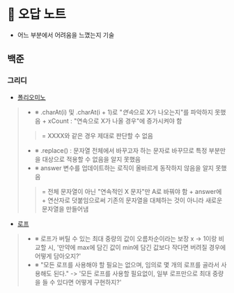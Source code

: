 # 💌 오답 노트
- 어느 부분에서 어려움을 느꼈는지 기술

## 백준
### 그리디
- [폴리오미노](https://www.acmicpc.net/problem/1343)
> - ※ .charAt(i) 및 .charAt(i + 1)로 "*연속*으로 X가 나오는지"를 파악하지 못했음 + xCount : "연속으로 X가 나올 경우"에 증가시켜야 함
>> = XXXX와 같은 경우 제대로 판단할 수 없음
> - ※ .replace() : 문자열 전체에서 바꾸고자 하는 문자로 바꾸므로 특정 부분만을 대상으로 적용할 수 없음을 알지 못했음
> - ※ answer 변수를 업데이트하는 로직이 올바르게 동작하지 않음을 알지 못했음
>> = 전체 문자열이 아닌 "연속적인 X 문자"만 A로 바꿔야 함 + answer에 + 연산자로 덧붙임으로써 기존의 문자열을 대체하는 것이 아니라 새로운 문자열을 만들어냄

- [로프](https://www.acmicpc.net/problem/2217)
> - ※ 로프가 버틸 수 있는 최대 중량의 값이 오름차순이라는 보장 x -> 1이랑 비교할 시, '만약에 max에 담긴 값이 min에 담긴 값보다 작다면 버려질 경우에 어떻게 담아오지?'
> - ※ "모든 로프를 사용해야 할 필요는 없으며, 임의로 몇 개의 로프를 골라서 사용해도 된다." -> '모든 로프를 사용할 필요없이, 일부 로프만으로 최대 중량을 들 수 있다면 어떻게 구현하지?'
